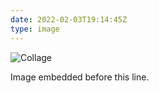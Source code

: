 ```yaml
---
date: 2022-02-03T19:14:45Z
type: image
---
```

![Collage](/images/emphasis-mine-640w.jpeg)

Image embedded before this line.
